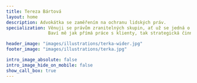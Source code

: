```yaml
---
title: Tereza Bártová
layout: home
description: Advokátka se zaměřením na ochranu lidských práv.
specialization: Věnuji se právům zranitelných skupin, ať už se jedná o lidi se zdravotním znevýhodněním, duševním onemocněním, seniory nebo děti v těžké životní situaci.
                Baví mě jak přímá práce s klienty, tak strategická činnost zaměřená na systematické zlepšování postavení lidí v obtížných životních situacích

header_image: "images/illustrations/terka-wider.jpg"
footer_image: "images/illustrations/terka.jpg"

intro_image_absolute: false
intro_image_hide_on_mobile: false
show_call_box: true
---
```

